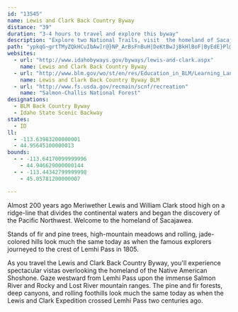 ```yaml
---
id: "13545"
name: Lewis and Clark Back Country Byway
distance: "39"
duration: "3-4 hours to travel and explore this byway"
description: "Explore two National Trails, visit  the homeland of Sacajawea and the Lemhi Shoshone, enjoy beautiful scenic vistas and observe the abundant wildlife. You can see how nature and  humans have shaped the landscape, from wildfires and critical habitats."
path: "ypkqG~grtTMyZQkHCuIbAw]r@}NP_ArBsFnBuH|DeKtBwJjBkHlBoF|ByEdE}Pl@wE@cBc@mJAyIBeA^oDh@qDb@cGj@yDb@yAd@aDb@gHX_DtAyE~@iFDeDXsBf@qBnB}FrAsGXaGT_CDkCe@uEEeDToD^wBEgAYuBUqDc@{ACkADmBu@sF[sJBkAZmAHu@WmCB_Bd@qC?[Oo@OUeAc@YUw@sAWq@c@gB_@aAm@y@i@}ABuEEeBc@uDUsCCkDb@mHI}INcEBuFNgBYqFEaDHmECsDEYOYy@_@}@E_@QiA}@YY_AiBuA{BwAs@u@w@sCiDqCyAgAkBw@gBy@mDsAsHOWmBiAoA}A_BsCoAm@}@sA_@gBC_@PcCIi@}@wDOYsB_By@yAo@s@Uo@c@]y@GcBy@_BgCmCw@U]qAmEaBiBw@DsEw@gKaK{H}GyBkCe@mBwBsBiAkBeByBQaBJqCq@sD_AuBgD}CyEcIi@sAi@qF_@uAc@m@e@eBu@kFcBqEcAqAu@sAe@gEGmEeAmHw@sC]aD?wBeAgCiEmDi@qA?o@TeAv@yGx@sFL{BGQ_@[cAq@UY_AwBc@{BY{DKcDSaC?eAH}C_@mDsAqDE_@?gAGY}C{FAi@HiC?qJ]{CEeAh@aGTgAbAyCXk@dAs@pCsAd@e@x@{AbBeH^oB^gI\\qET_@bBsFTg@rAuFXwB|@mCjBiHBWs@{G?kAHu@Pq@fAgCDm@SkBLkACg@y@mAsByAeAqB}Am@sB_Du@g@MmA[_BOyB_AkFo@mCy@yBQ{@Q_@yBmBcDsBsCyCm@_AY{BiA_FMwC@e@Jo@BeAO{DPsFR}A|@uDRwAa@uIQ{Bi@_Am@y@iCqAeAoAs@k@_Ae@iAQ{DgBe@?]LqAbASKI_@ReA|@mA`Bg@vCK|C}@t@g@\\_Ad@_DrB{CTgANyE?{FQgC@QXSrBQn@Wl@{@^_BFGtCIjAs@|@mBfFqPxEmMh@gBXgBiATcC~@cC~A_Ar@uH~GaAnAw@^YEeB}AcA]u@?c@J_@Ry@`Ao@AYMY]yA{DSY{@w@YGi@FyB~@m@dAg@lC]r@i@d@cBj@eB~By@t@cAJuIyAo@DsB]o@AqD`Au@H_Cr@gBx@i@^ER^rEF~AKnFU~@u@`BiBnA[b@Gh@NnG|CxKHl@ElAI^i@`AmBdCoBpAs@Rm@?_AMu@k@sB_FiByCmBmBcFgD{HgD_BmA}B_DiDuFmBeEUeASiHIq@uAgGKmD]{Cu@kDmDiH_BcCsAaAy@YcCk@s@Ek@DqA^sFlG_ArAsDdHO|@?b@NzCXfD?j@G^QPs@Ri@@o@Y}CgH_@SsBQ}E{@mDD{BR{Dx@_Bp@cAr@}C`DsA~B_@~A\\hSPlEK`KIdAs@nCkAjBcBfBwE~DyAfBo@d@s@Xm@F_@M{C{FmD_CwDmDyA}@_FoAaD_C_ByAqAyBoCmDiBaD]Wk@MgHw@mAg@sIaCkJ_@wETsA[uAm@m@Es@?u@RwDxAsBrBsDfEIx@r@jCbAtFHfAD~@CbCMn@WX}APqIs@eWQ]JUXgIzKi@~DYtE?jCJtCAxHN`B^rAt@lAlAxAlCjCxB~CjAfCzB~GtAxArFnDr@x@fC`F`@jAb@zCHpBSrDQx@c@~@wBnG{@lB}@pAuDfEkCjBeBz@gAVeAJ_AIqBa@_DyAeAmAy@qBYsAOmBD{Bx@_MNsFMoAaCwFi@mC]_Ec@cCkAsCUiA]cIu@{AmBkAKRYLYAUQqEoMoAiLIeEX_DUuBJsFEe@i@eA_As@m@?g@PaDD_AXgF~DmCbAs@Pk@Bi@UcAu@_@Ii@j@c@dB[lD_AdGWlCMfE`AbQXrIChEb@dM?vCi@pFBzDPlEB~BExCc@zDo@pCcDhFy@|A_@fBHhNPjCDrEQfC_AxGYbCSrDcAvFQzJOfA@l@Nv@hBrB|@hB^jDAxDs@~E}@nEK~@Ct@HbCYvLBrGZfLrAhFxBfFRxBPpHV`DxBlIHf@Ip@c@fA[vABlB{BxEEt@NdAx@z@r@jBrCzLDp@Ix@iBhHElADxARpBrBtNd@`B|CpGbG|P|@nHhDlPtBtEf@lEn@zCzAvCf@~BJzHlAfIrDlKhDvHrAfCrA~DrEfD|A~BhAfDlBlDnAr@hBH~@t@\\|AtAlBlB~AxC~@~AdAfAlAhAhB~@r@x@JdBGpFv@|FnDlBxA`@~@B~D_@nJDlC\\tCn@pCrAfEbChJDbACt@o@bEUzEE`DT~ArAzB~@|FBfAM`EHvA^bAr@PtBSl@Ft@d@b@?l@QzA}AnBWlAaA~@Er@N~@h@l@`B~@fJn@lDbAdC~@r@|@PdAKzCiBdDuAfEq@~ADVVFl@Ed@M^cBxAuCtFkBzEaA~A}@pBu@rCeA`Fq@vAq@vBMvALj@TZb@EXg@F_Bl@_AfDsA~AYxAaAx@Q|ALv@VpAfAN\\K|FDbA`@r@Rl@Hf@?vB^hDDjCRxBd@fChAxD?pAi@vKLdDPrAAj@s@fEEzGV~Bv@fBbAj@tA?hAq@\\ENDNl@Iv@Od@iChE]hAQ~AJlBThAb@bAnAlAlCDbBz@|@Jj@Qr@u@N_AHyAPQpCp@hB@`AMf@_ATgCTm@fD_EZA`@RPr@?l@e@fCo@dBcB~GBnFQp@C~@F`@Xd@|Ax@tDfCZr@j@~ETz@lDbFxBhIDnCR~@f@|Af@tAfBvBhC`Eh@dBrAlC^jANxAOtEDzAHXh@h@NlE^`GDnBlA~MN`EXdCzC`G|AzD\\Xj@XbAG^WxAsBd@[^?`@DxB`Dn@^tBXh@^Nj@a@bLVrEv@lF^~AnAlDRlBbBrKj@hBlC~Er@~@~Aj@n@f@^l@LjDo@`J@~CHfASnLBdDVz@d@^z@D`F{A`@EVLTr@lFmBdHyEtFiCfCy@~ABfFd@pEm@zAG|@JbCn@vf@rE|Fp@x@E`AQ`FgC`Fk@r@Sp\\yC`KYfCJrI`AtO|BvGd@fEfAnC`@bRjBxDLlCAbCQdNyAtBg@|@WRS"
websites:
  - url: "http://www.idahobyways.gov/byways/lewis-and-clark.aspx"
    name: Lewis and Clark Back Country Byway
  - url: "http://www.blm.gov/wo/st/en/res/Education_in_BLM/Learning_Landscapes/For_Travelers/go/scenic_drives/sharkey_hot_springs.html"
    name: Lewis and Clark Back Country Byway BLM
  - url: "http://www.fs.usda.gov/recmain/scnf/recreation"
    name: "Salmon-Challis National Forest"
designations:
  - BLM Back Country Byway
  - Idaho State Scenic Backway
states:
  - ID
ll:
  - -113.63983200000001
  - 44.95645100000013
bounds:
  - - -113.64170099999996
    - 44.946629000000144
  - - -113.44342799999998
    - 45.05781200000007

---
```


<p>Almost 200 years ago Meriwether Lewis and William Clark stood high on a ridge-line that divides the continental waters and began the discovery of the Pacific Northwest.  Welcome to the homeland of Sacajawea.</p>

<p>Stands of fir and pine trees, high-mountain meadows and rolling, jade-colored hills look much the same today as when the famous explorers journeyed to the crest of Lemhi Pass in 1805. </p>

<p>As you travel the Lewis and Clark Back Country Byway, you'll experience spectacular vistas overlooking the homeland of the Native American Shoshone.  Gaze westward from Lemhi Pass upon the immense Salmon River and Rocky and Lost River mountain ranges.  The pine and fir forests, deep canyons, and rolling foothills look much the same today as when the Lewis and Clark Expedition crossed Lemhi Pass two centuries ago.</p>
